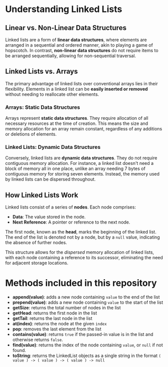 # Understanding Linked Lists

## Linear vs. Non-Linear Data Structures

Linked lists are a form of **linear data structures**, where elements are arranged in a sequential and ordered manner, akin to playing a game of hopscotch. In contrast, **non-linear data structures** do not require items to be arranged sequentially, allowing for non-sequential traversal.

## Linked Lists vs. Arrays

The primary advantage of linked lists over conventional arrays lies in their flexibility. Elements in a linked list can be **easily inserted or removed** without needing to reallocate other elements.

### Arrays: Static Data Structures

Arrays represent **static data structures**. They require allocation of all necessary resources at the time of creation. This means the size and memory allocation for an array remain constant, regardless of any additions or deletions of elements.

### Linked Lists: Dynamic Data Structures

Conversely, linked lists are **dynamic data structures**. They do not require contiguous memory allocation. For instance, a linked list doesn't need a block of memory all in one place, unlike an array needing 7 bytes of contiguous memory for storing seven elements. Instead, the memory used by linked lists can be dispersed throughout.

## How Linked Lists Work

Linked lists consist of a series of **nodes**. Each node comprises:

- **Data**: The value stored in the node.
- **Next Reference**: A pointer or reference to the next node.

The first node, known as the **head**, marks the beginning of the linked list. The end of the list is denoted not by a node, but by a `null` value, indicating the absence of further nodes.

This structure allows for the _dispersed_ memory allocation of linked lists, with each node containing a reference to its successor, eliminating the need for adjacent storage locations.


# Methods included in this repository
- **append(value)**: adds a new node containing ```value``` to the end of the list
- **prepend(value)**: adds a new node containing ```value``` to the start of the list
- **getSize**: returns the total number of nodes in the list
- **getHead**: returns the first node in the list
- **getTail**: returns the last node in the list
- **at(index)**: returns the node at the given ```index```
- **pop**: removes the last element from the list
- **contains(value)**: returns ```true``` if the passed-in value is in the list and otherwise returns ```false```.
- **find(value)**: returns the index of the node containing ```value```, or ```null``` if not found.
- **toString**: returns the LinkedList objects as a single string in the format ```( value ) -> ( value ) -> ( value ) -> null```
